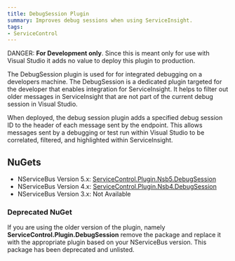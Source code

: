 ```yaml
---
title: DebugSession Plugin
summary: Improves debug sessions when using ServiceInsight.
tags:
- ServiceControl
---
```


DANGER: **For Development only**. Since this is meant only for use with Visual Studio it adds no value to deploy this plugin to production.

The DebugSession plugin is used for for integrated debugging on a developers machine. The DebugSession is a dedicated plugin targeted for the developer that enables integration for ServiceInsight. It helps to filter out older messages in ServiceInsight that are not part of the current debug session in Visual Studio.

When deployed, the debug session plugin adds a specified debug session ID to the header of each message sent by the endpoint. This allows messages sent by a debugging or test run within Visual Studio to be correlated, filtered, and highlighted within ServiceInsight.


## NuGets

 * NServiceBus Version 5.x: [ServiceControl.Plugin.Nsb5.DebugSession](https://www.nuget.org/packages/ServiceControl.Plugin.Nsb5.DebugSession)
 * NServiceBus Version 4.x: [ServiceControl.Plugin.Nsb4.DebugSession](https://www.nuget.org/packages/ServiceControl.Plugin.Nsb4.DebugSession)
 * NServiceBus Version 3.x: Not Available


### Deprecated NuGet

If you are using the older version of the plugin, namely **ServiceControl.Plugin.DebugSession** remove the package and replace it with the appropriate plugin based on your NServiceBus version. This package has been deprecated and unlisted.
